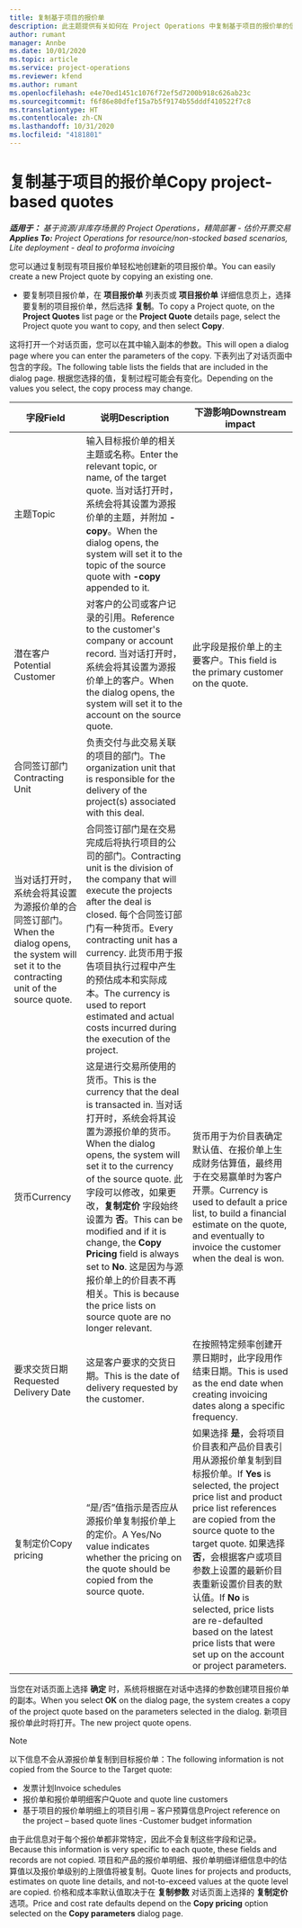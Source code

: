 ```yaml
---
title: 复制基于项目的报价单
description: 此主题提供有关如何在 Project Operations 中复制基于项目的报价单的信息。
author: rumant
manager: Annbe
ms.date: 10/01/2020
ms.topic: article
ms.service: project-operations
ms.reviewer: kfend
ms.author: rumant
ms.openlocfilehash: e4e70ed1451c1076f72ef5d7200b918c626ab23c
ms.sourcegitcommit: f6f86e80dfef15a7b5f9174b55dddf410522f7c8
ms.translationtype: HT
ms.contentlocale: zh-CN
ms.lasthandoff: 10/31/2020
ms.locfileid: "4181801"
---
```

# <a name="copy-project-based-quotes"></a><span data-ttu-id="fa882-103">复制基于项目的报价单</span><span class="sxs-lookup"><span data-stu-id="fa882-103">Copy project-based quotes</span></span>

<span data-ttu-id="fa882-104">_**适用于：** 基于资源/非库存场景的 Project Operations，精简部署 - 估价开票交易_</span><span class="sxs-lookup"><span data-stu-id="fa882-104">_**Applies To:** Project Operations for resource/non-stocked based scenarios, Lite deployment - deal to proforma invoicing_</span></span>

<span data-ttu-id="fa882-105">您可以通过复制现有项目报价单轻松地创建新的项目报价单。</span><span class="sxs-lookup"><span data-stu-id="fa882-105">You can easily create a new Project quote by copying an existing one.</span></span> 

- <span data-ttu-id="fa882-106">要复制项目报价单，在 **项目报价单** 列表页或 **项目报价单** 详细信息页上，选择要复制的项目报价单，然后选择 **复制**。</span><span class="sxs-lookup"><span data-stu-id="fa882-106">To copy a Project quote, on the **Project Quotes** list page or the **Project Quote** details page, select the Project quote you want to copy, and then select **Copy**.</span></span>

<span data-ttu-id="fa882-107">这将打开一个对话页面，您可以在其中输入副本的参数。</span><span class="sxs-lookup"><span data-stu-id="fa882-107">This will open a dialog page where you can enter the parameters of the copy.</span></span> <span data-ttu-id="fa882-108">下表列出了对话页面中包含的字段。</span><span class="sxs-lookup"><span data-stu-id="fa882-108">The following table lists the fields that are included in the dialog page.</span></span> <span data-ttu-id="fa882-109">根据您选择的值，复制过程可能会有变化。</span><span class="sxs-lookup"><span data-stu-id="fa882-109">Depending on the values you select, the copy process may change.</span></span>

| <span data-ttu-id="fa882-110">**字段**</span><span class="sxs-lookup"><span data-stu-id="fa882-110">**Field**</span></span> | <span data-ttu-id="fa882-111">**说明**</span><span class="sxs-lookup"><span data-stu-id="fa882-111">**Description**</span></span> | <span data-ttu-id="fa882-112">**下游影响**</span><span class="sxs-lookup"><span data-stu-id="fa882-112">**Downstream impact**</span></span> |
| --- | --- | --- |
| <span data-ttu-id="fa882-113">主题</span><span class="sxs-lookup"><span data-stu-id="fa882-113">Topic</span></span> | <span data-ttu-id="fa882-114">输入目标报价单的相关主题或名称。</span><span class="sxs-lookup"><span data-stu-id="fa882-114">Enter the relevant topic, or name, of the target quote.</span></span> <span data-ttu-id="fa882-115">当对话打开时，系统会将其设置为源报价单的主题，并附加 **-copy**。</span><span class="sxs-lookup"><span data-stu-id="fa882-115">When the dialog opens, the system will set it to the topic of the source quote with **-copy** appended to it.</span></span> | |
| <span data-ttu-id="fa882-116">潜在客户</span><span class="sxs-lookup"><span data-stu-id="fa882-116">Potential Customer</span></span> | <span data-ttu-id="fa882-117">对客户的公司或客户记录的引用。</span><span class="sxs-lookup"><span data-stu-id="fa882-117">Reference to the customer's company or account record.</span></span> <span data-ttu-id="fa882-118">当对话打开时，系统会将其设置为源报价单上的客户。</span><span class="sxs-lookup"><span data-stu-id="fa882-118">When the dialog opens, the system will set it to the account on the source quote.</span></span> | <span data-ttu-id="fa882-119">此字段是报价单上的主要客户。</span><span class="sxs-lookup"><span data-stu-id="fa882-119">This field is the primary customer on the quote.</span></span> |
| <span data-ttu-id="fa882-120">合同签订部门</span><span class="sxs-lookup"><span data-stu-id="fa882-120">Contracting Unit</span></span> | <span data-ttu-id="fa882-121">负责交付与此交易关联的项目的部门。</span><span class="sxs-lookup"><span data-stu-id="fa882-121">The organization unit that is responsible for the delivery of the project(s) associated with this deal.</span></span>
<span data-ttu-id="fa882-122">当对话打开时，系统会将其设置为源报价单的合同签订部门。</span><span class="sxs-lookup"><span data-stu-id="fa882-122">When the dialog opens, the system will set it to the contracting unit of the source quote.</span></span> | <span data-ttu-id="fa882-123">合同签订部门是在交易完成后将执行项目的公司的部门。</span><span class="sxs-lookup"><span data-stu-id="fa882-123">Contracting unit is the division of the company that will execute the projects after the deal is closed.</span></span> <span data-ttu-id="fa882-124">每个合同签订部门有一种货币。</span><span class="sxs-lookup"><span data-stu-id="fa882-124">Every contracting unit has a currency.</span></span> <span data-ttu-id="fa882-125">此货币用于报告项目执行过程中产生的预估成本和实际成本。</span><span class="sxs-lookup"><span data-stu-id="fa882-125">The currency is used to report estimated and actual costs incurred during the execution of the project.</span></span> |
| <span data-ttu-id="fa882-126">货币</span><span class="sxs-lookup"><span data-stu-id="fa882-126">Currency</span></span> | <span data-ttu-id="fa882-127">这是进行交易所使用的货币。</span><span class="sxs-lookup"><span data-stu-id="fa882-127">This is the currency that the deal is transacted in.</span></span> <span data-ttu-id="fa882-128">当对话打开时，系统会将其设置为源报价单的货币。</span><span class="sxs-lookup"><span data-stu-id="fa882-128">When the dialog opens, the system will set it to the currency of the source quote.</span></span> <span data-ttu-id="fa882-129">此字段可以修改，如果更改，**复制定价** 字段始终设置为 **否**。</span><span class="sxs-lookup"><span data-stu-id="fa882-129">This can be modified and if it is change, the **Copy Pricing** field is always set to **No**.</span></span> <span data-ttu-id="fa882-130">这是因为与源报价单上的价目表不再相关。</span><span class="sxs-lookup"><span data-stu-id="fa882-130">This is because the price lists on source quote are no longer relevant.</span></span> | <span data-ttu-id="fa882-131">货币用于为价目表确定默认值、在报价单上生成财务估算值，最终用于在交易赢单时为客户开票。</span><span class="sxs-lookup"><span data-stu-id="fa882-131">Currency is used to default a price list, to build a financial estimate on the quote,  and eventually to invoice the customer when the deal is won.</span></span> |
| <span data-ttu-id="fa882-132">要求交货日期</span><span class="sxs-lookup"><span data-stu-id="fa882-132">Requested Delivery Date</span></span> | <span data-ttu-id="fa882-133">这是客户要求的交货日期。</span><span class="sxs-lookup"><span data-stu-id="fa882-133">This is the date of delivery requested by the customer.</span></span> | <span data-ttu-id="fa882-134">在按照特定频率创建开票日期时，此字段用作结束日期。</span><span class="sxs-lookup"><span data-stu-id="fa882-134">This is used as the end date when creating invoicing dates along a specific frequency.</span></span> |
| <span data-ttu-id="fa882-135">复制定价</span><span class="sxs-lookup"><span data-stu-id="fa882-135">Copy pricing</span></span> | <span data-ttu-id="fa882-136">“是/否”值指示是否应从源报价单复制报价单上的定价。</span><span class="sxs-lookup"><span data-stu-id="fa882-136">A Yes/No value indicates whether the pricing on the quote should be copied from the source quote.</span></span> | <span data-ttu-id="fa882-137">如果选择 **是**，会将项目价目表和产品价目表引用从源报价单复制到目标报价单。</span><span class="sxs-lookup"><span data-stu-id="fa882-137">If **Yes** is selected, the project price list and product price list references are copied from the source quote to the target quote.</span></span> <span data-ttu-id="fa882-138">如果选择 **否**，会根据客户或项目参数上设置的最新价目表重新设置价目表的默认值。</span><span class="sxs-lookup"><span data-stu-id="fa882-138">If **No** is selected, price lists are re-defaulted based on the latest price lists that were set up on the account or project parameters.</span></span> |

<span data-ttu-id="fa882-139">当您在对话页面上选择 **确定** 时，系统将根据在对话中选择的参数创建项目报价单的副本。</span><span class="sxs-lookup"><span data-stu-id="fa882-139">When you select **OK** on the dialog page, the system creates a copy of the project quote based on the parameters selected in the dialog.</span></span> <span data-ttu-id="fa882-140">新项目报价单此时将打开。</span><span class="sxs-lookup"><span data-stu-id="fa882-140">The new project quote opens.</span></span> 

> [!NOTE]
> <span data-ttu-id="fa882-141">以下信息不会从源报价单复制到目标报价单：</span><span class="sxs-lookup"><span data-stu-id="fa882-141">The following information is not copied from the Source to the Target quote:</span></span>
>
> - <span data-ttu-id="fa882-142">发票计划</span><span class="sxs-lookup"><span data-stu-id="fa882-142">Invoice schedules</span></span>
> - <span data-ttu-id="fa882-143">报价单和报价单明细客户</span><span class="sxs-lookup"><span data-stu-id="fa882-143">Quote and quote line customers</span></span>
> - <span data-ttu-id="fa882-144">基于项目的报价单明细上的项目引用 – 客户预算信息</span><span class="sxs-lookup"><span data-stu-id="fa882-144">Project reference on the project – based quote lines -Customer budget information</span></span>
>
><span data-ttu-id="fa882-145">由于此信息对于每个报价单都非常特定，因此不会复制这些字段和记录。</span><span class="sxs-lookup"><span data-stu-id="fa882-145">Because this information is very specific to each quote, these fields and records are not copied.</span></span> <span data-ttu-id="fa882-146">项目和产品的报价单明细、报价单明细详细信息中的估算值以及报价单级别的上限值将被复制。</span><span class="sxs-lookup"><span data-stu-id="fa882-146">Quote lines for projects and products, estimates on quote line details, and not-to-exceed values at the quote level are copied.</span></span> <span data-ttu-id="fa882-147">价格和成本率默认值取决于在 **复制参数** 对话页面上选择的 **复制定价** 选项。</span><span class="sxs-lookup"><span data-stu-id="fa882-147">Price and cost rate defaults depend on the **Copy pricing** option selected on the **Copy parameters** dialog page.</span></span>
